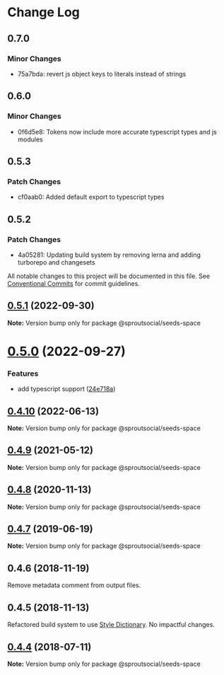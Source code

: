 # Change Log

## 0.7.0

### Minor Changes

- 75a7bda: revert js object keys to literals instead of strings

## 0.6.0

### Minor Changes

- 0f6d5e8: Tokens now include more accurate typescript types and js modules

## 0.5.3

### Patch Changes

- cf0aab0: Added default export to typescript types

## 0.5.2

### Patch Changes

- 4a05281: Updating build system by removing lerna and adding turborepo and changesets

All notable changes to this project will be documented in this file.
See [Conventional Commits](https://conventionalcommits.org) for commit guidelines.

## [0.5.1](https://github.com/sproutsocial/seeds-packets/compare/@sproutsocial/seeds-space@0.5.0...@sproutsocial/seeds-space@0.5.1) (2022-09-30)

**Note:** Version bump only for package @sproutsocial/seeds-space

# [0.5.0](https://github.com/sproutsocial/seeds-packets/compare/@sproutsocial/seeds-space@0.4.10...@sproutsocial/seeds-space@0.5.0) (2022-09-27)

### Features

- add typescript support ([24e718a](https://github.com/sproutsocial/seeds-packets/commit/24e718a26955f40b5645ba86600ff8aa8ba941fa))

## [0.4.10](https://github.com/sproutsocial/seeds-packets/compare/@sproutsocial/seeds-space@0.4.9...@sproutsocial/seeds-space@0.4.10) (2022-06-13)

**Note:** Version bump only for package @sproutsocial/seeds-space

## [0.4.9](https://github.com/sproutsocial/seeds-packets/compare/@sproutsocial/seeds-space@0.4.8...@sproutsocial/seeds-space@0.4.9) (2021-05-12)

**Note:** Version bump only for package @sproutsocial/seeds-space

## [0.4.8](https://github.com/sproutsocial/seeds-packets/compare/@sproutsocial/seeds-space@0.4.7...@sproutsocial/seeds-space@0.4.8) (2020-11-13)

**Note:** Version bump only for package @sproutsocial/seeds-space

## [0.4.7](https://github.com/sproutsocial/seeds/compare/@sproutsocial/seeds-space@0.4.5...@sproutsocial/seeds-space@0.4.7) (2019-06-19)

**Note:** Version bump only for package @sproutsocial/seeds-space

## 0.4.6 (2018-11-19)

Remove metadata comment from output files.

## 0.4.5 (2018-11-13)

Refactored build system to use [Style Dictionary](https://amzn.github.io/style-dictionary). No impactful changes.

<a name="0.4.4"></a>

## [0.4.4](https://github.com/sproutsocial/seeds/compare/@sproutsocial/seeds-space@0.4.3...@sproutsocial/seeds-space@0.4.4) (2018-07-11)

**Note:** Version bump only for package @sproutsocial/seeds-space
